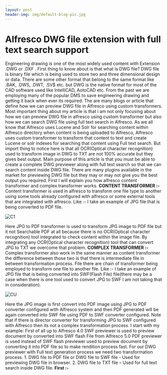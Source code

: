 ```yaml
---
layout: post
header-img: img/default-blog-pic.jpg
---
```


# Alfresco DWG file extension with full text search support

Engineering drawing is one of the most widely used content with Extension .DWG or .DXF . First thing to know about is that what is DWG file? DWG file is binary file which is being used to store two and three dimensional design or data. There are some other format that belong to the same format like .BAK, .DWS, .DWT, .SV$ etc. but DWG is the native format for most of the CAD software used like IntelliCAD, AotoCAD etc. From the past we are employing many of the popular DMS to save engineering drawing and getting it back when ever its required. The are many blogs or article that define how we can preview DWG file in Alfresco using custom transformers. Most important thing about my article is that i am not only focusing about how we can preview DWG file in alfresco using custom transformer but also how we can search DWG file using full text search in Alfresco. As we all know that Alfresco uses Lucene and Solr for searching content within Alfresco directory when content is being uploaded to Alfresco, Alfresco uses custom transformer to transform that content to text and create Lucene or solr indexes for searching that content using Full text search. But import thing to notice here is that all OCR(Optical character recognition) used to transform image in DWG to TXT are not 100% accurate but they gives best output. Main purpose of this article is that you must be able to create a complete DWG previewer along with full text search so that we can search content inside DWG file. There are many plugins available in the market for previewing DWG file but they may or may not give you the best output you required. First I will explain you how alfresco content transformer and complex transformer works. **CONTENT TRANSFORMER :-** Content transformer is used in alfresco to transform one file type to another using some tools already configured with alfresco or some external tools that are integrated with alfresco. Like :- I take an example of JPG file that is being converted to PDF file. 

![C1](/wp-content/uploads/2014/09/C1-300x269.png)

Here JPG to PDF transformer is used to transform JPG image to PDF file but it not Searchable PDF at all because there is no OCR(Optical character recognition) tool integrated to check content within the image file. By integrating any OCR(Optical character recognition) tool that can convert JPG to TXT we overcome that problem. **COMPLEX TRANSFORMER :-** Complex transformer also work in the same manner as content transformer the difference between those two is that there is intermediate file in between transformation process.  File there are chain of transformer being employed to transform one file to another file. Like :- I take an example of JPG file that is being converted into SWF(Flash File) file(there may be a case when there is one tool used to convert JPG to SWF I am not taking that in consideration).

![CU](/wp-content/uploads/2014/09/CU-300x140.png)

Here the JPG image is first convert into PDF image using JPG to PDF converter configured with Alfresco system and then PDF generated will be again converted into SWF file using PDF to SWF converter configured. Note that if there is director converter for transforming JPG to SWF configured with Alfresco then its not a complex transformation process. I start with my example: First of all up to Alfresco 4.0 SWF previewer is used to preview document by converted into SWF flash File from Alfresco 5.0 PDF previewer is used instead of SWF flash previewer used to preview document by converting it into PDF file so to make rendition process fast. For our DWG previewer with Full text generation process we need two transformation process. 1\. DWG file to PDF file or DWG file to SWF file - Used for previewing DWG file in browser. 2\. DWG file to TXT file – Used for full text search inside DWG file. **First :-**